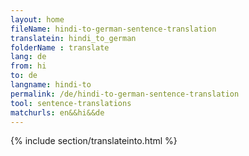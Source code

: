 ```yaml
---
layout: home
fileName: hindi-to-german-sentence-translation
translatein: hindi_to_german
folderName : translate
lang: de
from: hi
to: de
langname: hindi-to
permalink: /de/hindi-to-german-sentence-translation
tool: sentence-translations
matchurls: en&&hi&&de
---
```

{% include section/translateinto.html %}
